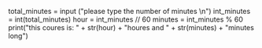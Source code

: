 total_minutes = input ("please type the  number of  minutes \n")
int_minutes = int(total_minutes)
hour = int_minutes // 60
minutes = int_minutes % 60
print("this coures is: " + str(hour) + "houres and " + str(minutes) + "minutes long")

